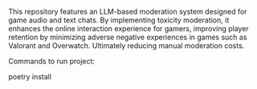 This repository features an LLM-based moderation system designed for game audio and text chats.
By implementing toxicity moderation, it enhances the online interaction experience for gamers, improving player retention by minimizing adverse negative experiences in games such as Valorant and Overwatch. Ultimately reducing manual moderation costs.

Commands to run project:

poetry install
